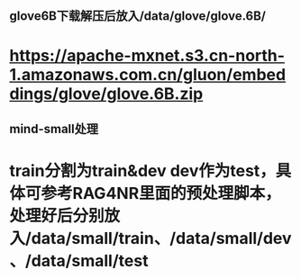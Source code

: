## glove6B下载解压后放入/data/glove/glove.6B/
# https://apache-mxnet.s3.cn-north-1.amazonaws.com.cn/gluon/embeddings/glove/glove.6B.zip

## mind-small处理
# train分割为train&dev dev作为test，具体可参考RAG4NR里面的预处理脚本，处理好后分别放入/data/small/train、/data/small/dev、/data/small/test
